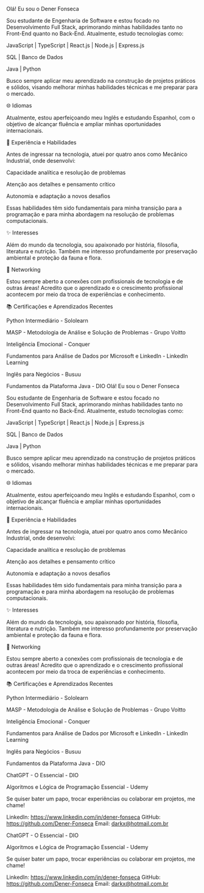 Olá! Eu sou o Dener Fonseca

Sou estudante de Engenharia de Software e estou focado no Desenvolvimento Full Stack, aprimorando minhas habilidades tanto no Front-End quanto no Back-End. Atualmente, estudo tecnologias como:

JavaScript | TypeScript | React.js | Node.js | Express.js

SQL | Banco de Dados

Java | Python


Busco sempre aplicar meu aprendizado na construção de projetos práticos e sólidos, visando melhorar minhas habilidades técnicas e me preparar para o mercado.

🌐 Idiomas

Atualmente, estou aperfeiçoando meu Inglês e estudando Espanhol, com o objetivo de alcançar fluência e ampliar minhas oportunidades internacionais.

🔧 Experiência e Habilidades

Antes de ingressar na tecnologia, atuei por quatro anos como Mecânico Industrial, onde desenvolvi:

Capacidade analítica e resolução de problemas

Atenção aos detalhes e pensamento crítico

Autonomia e adaptação a novos desafios


Essas habilidades têm sido fundamentais para minha transição para a programação e para minha abordagem na resolução de problemas computacionais.

✨ Interesses

Além do mundo da tecnologia, sou apaixonado por história, filosofia, literatura e nutrição. Também me interesso profundamente por preservação ambiental e proteção da fauna e flora.

💬 Networking

Estou sempre aberto a conexões com profissionais de tecnologia e de outras áreas! Acredito que o aprendizado e o crescimento profissional acontecem por meio da troca de experiências e conhecimento.

📚 Certificações e Aprendizados Recentes

Python Intermediário - Sololearn

MASP - Metodologia de Análise e Solução de Problemas - Grupo Voitto

Inteligência Emocional - Conquer

Fundamentos para Análise de Dados por Microsoft e LinkedIn - LinkedIn Learning

Inglês para Negócios - Busuu

Fundamentos da Plataforma Java - DIO
Olá! Eu sou o Dener Fonseca

Sou estudante de Engenharia de Software e estou focado no Desenvolvimento Full Stack, aprimorando minhas habilidades tanto no Front-End quanto no Back-End. Atualmente, estudo tecnologias como:

JavaScript | TypeScript | React.js | Node.js | Express.js

SQL | Banco de Dados

Java | Python


Busco sempre aplicar meu aprendizado na construção de projetos práticos e sólidos, visando melhorar minhas habilidades técnicas e me preparar para o mercado.

🌐 Idiomas

Atualmente, estou aperfeiçoando meu Inglês e estudando Espanhol, com o objetivo de alcançar fluência e ampliar minhas oportunidades internacionais.

🔧 Experiência e Habilidades

Antes de ingressar na tecnologia, atuei por quatro anos como Mecânico Industrial, onde desenvolvi:

Capacidade analítica e resolução de problemas

Atenção aos detalhes e pensamento crítico

Autonomia e adaptação a novos desafios


Essas habilidades têm sido fundamentais para minha transição para a programação e para minha abordagem na resolução de problemas computacionais.

✨ Interesses

Além do mundo da tecnologia, sou apaixonado por história, filosofia, literatura e nutrição. Também me interesso profundamente por preservação ambiental e proteção da fauna e flora.

💬 Networking

Estou sempre aberto a conexões com profissionais de tecnologia e de outras áreas! Acredito que o aprendizado e o crescimento profissional acontecem por meio da troca de experiências e conhecimento.

📚 Certificações e Aprendizados Recentes

Python Intermediário - Sololearn

MASP - Metodologia de Análise e Solução de Problemas - Grupo Voitto

Inteligência Emocional - Conquer

Fundamentos para Análise de Dados por Microsoft e LinkedIn - LinkedIn Learning

Inglês para Negócios - Busuu

Fundamentos da Plataforma Java - DIO

ChatGPT - O Essencial - DIO

Algoritmos e Lógica de Programação Essencial - Udemy


Se quiser bater um papo, trocar experiências ou colaborar em projetos, me chame!

LinkedIn: https://www.linkedin.com/in/dener-fonseca
GitHub: https://github.com/Dener-Fonseca
Email: darkx@hotmail.com.br

ChatGPT - O Essencial - DIO

Algoritmos e Lógica de Programação Essencial - Udemy


Se quiser bater um papo, trocar experiências ou colaborar em projetos, me chame!

LinkedIn: https://www.linkedin.com/in/dener-fonseca
GitHub: https://github.com/Dener-Fonseca
Email: darkx@hotmail.com.br
